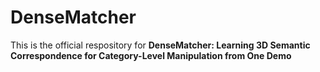 # DenseMatcher
This is the official respository for **DenseMatcher: Learning 3D Semantic Correspondence for Category-Level Manipulation from One Demo**
